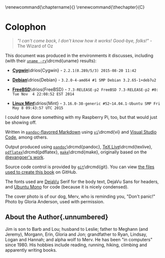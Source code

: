 
\renewcommand{\chaptername}{}
\renewcommand{\thechapter}{C}

# Colophon

> *"I can't come back, I don't know how it works! Good-bye, folks!"* -
> The Wizard of Oz

This document was produced in the environments it discusses, including
(with their [`uname -rv`](http://linux.die.net/man/1/uname)\drcmd{uname}
results):

* [**Cygwin**](https://cygwin.com/)\drios{Cygwin} - `2.2.1(0.289/5/3) 2015-08-20 11:42`

* [**Debian**](http://www.debian.org/)\drios{Debian} -
`3.2.0-4-amd64 #1 SMP Debian 3.2.65-1+deb7u2`

* [**FreeBSD**](http://www.freebsd.org/)\drios{FreeBSD} -
`7.3-RELEASE-p2 FreeBSD 7.3-RELEASE-p2 #0: Tue Nov  4 22:08:52 EST 2014`

* [**Linux Mint**](http://linuxmint.com/)\drios{Mint} -
`3.16.0-38-generic #52~14.04.1-Ubuntu SMP Fri May 8 09:43:57 UTC 2015`

I could have done something with my Raspberry Pi, too, but that would just
be showing off.

Written in [`pandoc`-flavored
Markdown](http://pandoc.org/README.html#pandocs-markdown)
using [`vi`](http://linux.die.net/man/1/vi)\drcmd{vi} and
[Visual Studio Code](https://github.com/Microsoft/vscode), among others.

Output produced using [`pandoc`](http://pandoc.org/)\drcmd{pandoc},
[TeX Live](http://www.tug.org/texlive/)\drcmd{texlive},
[`pdflatex`](http://linux.die.net/man/1/pdflatex)\drcmd{pdflatex},
[`make`](http://linux.die.net/man/1/make)\drcmd{make}, originally based on the
[\@evangoer's work](https://github.com/evangoer/pandoc-ebook-template).

Source code control is provided by [`git`](http://linux.die.net/man/1/git)\drcmd{git}.
You can view [the files used to create this
book](https://github.com/dullroar/ten-steps-to-linux-survival) on GitHub.

The fonts used are [DejaVu](https://en.wikipedia.org/wiki/DejaVu_fonts)
Serif for the body text, DejaVu Sans for headers, and [Ubuntu
Mono](https://en.wikipedia.org/wiki/Ubuntu_%28typeface%29) for code
(because it is nicely condensed).

The cover photo is of our dog, Merv, who is reminding you, "Don't panic!"
Photo by Gloria Anderson, used with permission.

## About the Author{.unnumbered}

Jim is son to Barb and Lou; husband to Leslie; father to Meghann
(and Jeremy), Morgann, Erin, Gloria and Jon; grandfather to Ryan, Lindsay,
Logan and Hannah; and alpha wolf to Merv. He has been "in computers" since
1980. His hobbies include reading, running, hiking, climbing and
apparently writing books.
